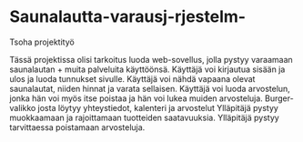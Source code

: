 # Saunalautta-varausj-rjestelm-
Tsoha projektityö

Tässä projektissa olisi tarkoitus luoda web-sovellus, jolla pystyy varaamaan saunalautan + muita palveluita käyttöönsä.
Käyttäjä voi kirjautua sisään ja ulos ja luoda tunnukset sivulle.
Käyttäjä voi nähdä vapaana olevat saunalautat, niiden hinnat ja varata sellaisen.
Käyttäjä voi luoda arvostelun, jonka hän voi myös itse poistaa ja hän voi lukea muiden arvosteluja.
Burger-valikko josta löytyy yhteystiedot, kalenteri ja arvostelut
Ylläpitäjä pystyy muokkaamaan ja rajoittamaan tuotteiden saatavuuksia.
Ylläpitäjä pystyy tarvittaessa poistamaan arvosteluja.

